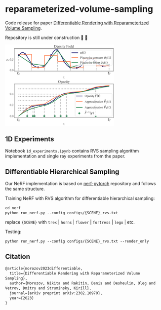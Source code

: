# reparameterized-volume-sampling

Code release for paper [Differentiable Rendering with Reparameterized Volume Sampling](https://arxiv.org/abs/2302.10970).

Repository is still under construction 🚧 🔨

<img align="middle" width="70%" src="figs/spline_inversion.png">

## 1D Experiments

Notebook `1d_experiments.ipynb` contains RVS sampling algorithm implementation and single ray experiments from the paper.

## Differentiable Hierarchical Sampling

Our NeRF implementation is based on [nerf-pytorch](https://github.com/google/mipnerf) repository and follows the same structure. 

Training NeRF with RVS algorithm for differentiable hierarchical sampling: 

```
cd nerf
python run_nerf.py --config configs/{SCENE}_rvs.txt
```

replace `{SCENE}` with `trex` | `horns` | `flower` | `fortress` | `lego` | etc.

Testing:

```
python run_nerf.py --config configs/{SCENE}_rvs.txt --render_only
```
## Citation

```
@article{morozov2023differentiable,
  title={Differentiable Rendering with Reparameterized Volume Sampling},
  author={Morozov, Nikita and Rakitin, Denis and Desheulin, Oleg and Vetrov, Dmitry and Struminsky, Kirill},
  journal={arXiv preprint arXiv:2302.10970},
  year={2023}
}
```
